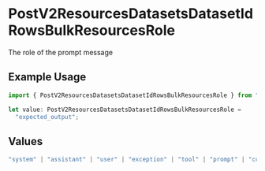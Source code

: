 # PostV2ResourcesDatasetsDatasetIdRowsBulkResourcesRole

The role of the prompt message

## Example Usage

```typescript
import { PostV2ResourcesDatasetsDatasetIdRowsBulkResourcesRole } from "orq-node-client/models/operations";

let value: PostV2ResourcesDatasetsDatasetIdRowsBulkResourcesRole =
  "expected_output";
```

## Values

```typescript
"system" | "assistant" | "user" | "exception" | "tool" | "prompt" | "correction" | "expected_output"
```